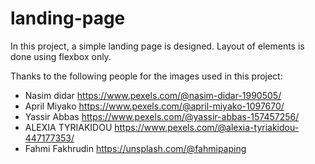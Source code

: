# landing-page

In this project, a simple landing page is designed. Layout of elements is done using flexbox only.

Thanks to the following people for the images used in this project:

- Nasim didar https://www.pexels.com/@nasim-didar-1990505/
- April Miyako https://www.pexels.com/@april-miyako-1097670/
- Yassir Abbas https://www.pexels.com/@yassir-abbas-157457256/
- ALEXIA TYRIAKIDOU https://www.pexels.com/@alexia-tyriakidou-447177353/
- Fahmi Fakhrudin https://unsplash.com/@fahmipaping